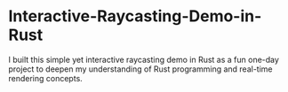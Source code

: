 # Interactive-Raycasting-Demo-in-Rust
I built this simple yet interactive raycasting demo in Rust as a fun one-day project to deepen my understanding of Rust programming and real-time rendering concepts.
